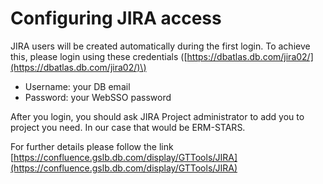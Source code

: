 # Configuring JIRA access

JIRA users will be created automatically during the first login. To achieve this, please login using these credentials \([https://dbatlas.db.com/jira02/](https://dbatlas.db.com/jira02/)\) 

* Username: your DB email
* Password: your WebSSO password

After you login, you should ask JIRA Project administrator to add you to project you need. In our case that would be ERM-STARS.

For further details please follow the link [https://confluence.gslb.db.com/display/GTTools/JIRA](https://confluence.gslb.db.com/display/GTTools/JIRA)



